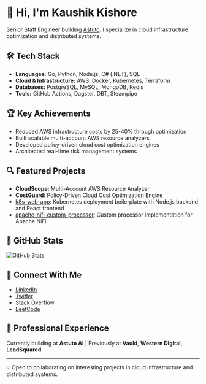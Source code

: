 # 👋 Hi, I'm Kaushik Kishore

Senior Staff Engineer building [Astuto](https://github.com/astuto). I specialize in cloud infrastructure optimization and distributed systems.

## 🛠️ Tech Stack
- **Languages:** Go, Python, Node.js, C# (.NET), SQL
- **Cloud & Infrastructure:** AWS, Docker, Kubernetes, Terraform
- **Databases:** PostgreSQL, MySQL, MongoDB, Redis
- **Tools:** GitHub Actions, Dagster, DBT, Steampipe

## 🏆 Key Achievements
- Reduced AWS infrastructure costs by 25-40% through optimization
- Built scalable multi-account AWS resource analyzers
- Developed policy-driven cloud cost optimization engines
- Architected real-time risk management systems

## 🔍 Featured Projects
- **CloudScope:** Multi-Account AWS Resource Analyzer
- **CostGuard:** Policy-Driven Cloud Cost Optimization Engine
- [k8s-web-app](https://github.com/kaushikkishore/k8s-web-app): Kubernetes deployment boilerplate with Node.js backend and React frontend
- [apache-nifi-custom-processor](https://github.com/kaushikkishore/apache-nifi-custom-processor): Custom processor implementation for Apache NiFi

## 🌟 GitHub Stats
![GitHub Stats](https://github-readme-stats.vercel.app/api?username=kaushikkishore&show_icons=true&theme=dark)

## 🔗 Connect With Me
- [LinkedIn](https://linkedin.com/in/kaushik-kishore)
- [Twitter](https://twitter.com/_KaushikKishore)
- [Stack Overflow](https://stackoverflow.com/users/2845389/kaushik)
- [LeetCode](https://leetcode.com/kaushik_kishore/)

## 🏢 Professional Experience
Currently building at **Astuto AI** | Previously at **Vauld**, **Western Digital**, **LeadSquared**

---
💡 Open to collaborating on interesting projects in cloud infrastructure and distributed systems.